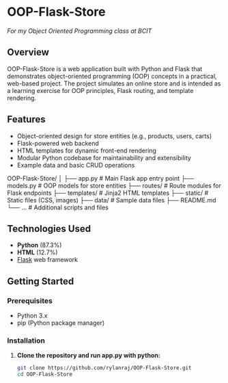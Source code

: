 # OOP-Flask-Store

_For my Object Oriented Programming class at BCIT_

## Overview

OOP-Flask-Store is a web application built with Python and Flask that demonstrates object-oriented programming (OOP) concepts in a practical, web-based project. The project simulates an online store and is intended as a learning exercise for OOP principles, Flask routing, and template rendering.

## Features

- Object-oriented design for store entities (e.g., products, users, carts)
- Flask-powered web backend
- HTML templates for dynamic front-end rendering
- Modular Python codebase for maintainability and extensibility
- Example data and basic CRUD operations

OOP-Flask-Store/
│
├── app.py           # Main Flask app entry point
├── models.py        # OOP models for store entities
├── routes/          # Route modules for Flask endpoints
├── templates/       # Jinja2 HTML templates
├── static/          # Static files (CSS, images)
├── data/            # Sample data files
├── README.md
└── ...              # Additional scripts and files

## Technologies Used

- **Python** (87.3%)
- **HTML** (12.7%)
- [Flask](https://flask.palletsprojects.com/) web framework

## Getting Started

### Prerequisites

- Python 3.x
- pip (Python package manager)

### Installation

1. **Clone the repository and run app.py with python:**
   ```bash
   git clone https://github.com/rylanraj/OOP-Flask-Store.git
   cd OOP-Flask-Store

